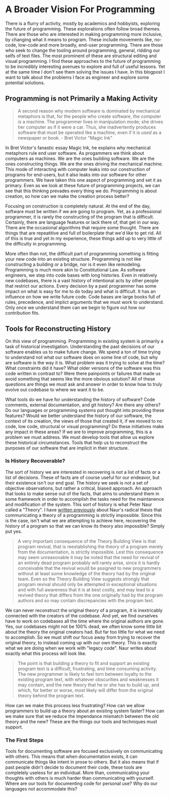 # A Broader Vision For Programming

There is a flurry of activity, mostly by academics and hobbyists, exploring the future of programming. These explorations often follow broad themes. There are those who are interested in making programming more inclusive, by changing what it means to program. These include movements like, no-code, low-code and more broadly, end-user programming. There are those who seek to change the tooling around programming, general, ridding our selfs of text files. The most prominent of these are structural editing and visual programming. I find these approaches to the future of programming to be incredibly interesting avenues to explore and full of useful lessons. Yet at the same time I don't see them solving the issues I have. In this blogpost I want to talk about the problems I face as engineer and explore some potential solutions.

## Programming is not Primarily a Making Activity

> A second reason why modern software is dominated by mechanical metaphors is that, for the people who create software, the computer *is* a machine. The programmer lives in manipulation mode; she drives her computer as if it were a car. Thus, she inadvertently produces software that must be operated like a machine, even if it is *used* as a newspaper or book. - Bret Victor "Magic Ink"

In Bret Victor's fanastic essay Magic Ink, he explains why mechanical metaphors rule end user software. As progammers we think about computers as machines. We are the ones building software. We are the ones constructing things. We are the ones driving the mechanical machine. This mode of interacting with computer leaks into our construction of programs for end-users, but it also leaks into our software for other programmers. We have taken this one aspect of programming and set it as primary. Even as we look at these future of programming projects, we can see that this thinking prevades every thing we do. Programming is about creation, so how can we make the creation process better?

Focusing on construction is completely natural. At the end of the day, software must be written if we are going to program. Yet, as a professional programmer, it is rarely the constructing of the program that is difficult. Certainly, there are language features or lack there of, that get in our way. There are the occasional algorithms that require some thought. There are things that are repeatitive and full of boilerplate that we'd like to get rid. All of this is true and yet in my experience, these things add up to very little of the difficulty in programming.

More often than not, the difficult part of programming something is fitting your new code into an existing structure. Programming is not like constructing a building or a bridge, nor is it even like remodeling. Programming is much more akin to Constitutional Law. As software engineers, we step into code bases with long histories. Even in relatively new codebases, there is a vast history of intentional acts by other people that restrict our actions. Every decision by a past programmer has some impact on what is easy for me to do today and what is difficult. It has an influence on how we write future code. Code bases are large books full of rules, precedence, and implict arguments that we must work to understand. Only once we understand them can we begin to figure out how our contribution fits.

## Tools for Reconstructing History

On this view of programming. Programming in existing system is primarily a task of historical investigation. Understanding the past decisions of our software enables us to make future change. We spend a ton of time trying to understand not what our software does on some line of code, but why are software is the way it is. What problem was it trying to solve at the time? What constraints did it have? What older versions of the software was this code written in contrast to? Were there painpoints or failures that made us avoid something that seems like the more obvious solution? All of these questions are things we must ask and answer in order to know how to truly evolve out codebase to where we want it to be.

What tools do we have for understanding the history of software? Code comments, external documentation, and git history? Are there any others? Do our languages or programming systems put thought into providing these features? Would we better understand the history of our software, the context of its creation, the views of those that created it, if we moved to no code, low code, structural or visual programming? Do these initiatives make any impact in these areas? If we are to improve programming, this is a problem we must address. We must develop tools that allow us explore these historical circumstances. Tools that help us to reconstruct the purposes of our software that are implicit in their structure.

### Is History Recoverable?

The sort of history we are interested in recovering is not a list of facts or a list of decisions. These of facts are of course useful for our endeavor, but their existence isn't our end goal. The history we seek is not a set of objective observations, but rather a critical, biased approach. An approach that looks to make sense out of the facts, that aims to understand them in some framework in order to accomplish the tasks need for the maintanence and modification of the system. This sort of history is what Peter Naur called a "Theory".  I have [written previously](/incommunicability) about Naur's radical thesis that communicating a theory of a programming is strictly impossible. Since this is the case, isn't what we are attempting to achieve here, recovering the history of a program so that we can know its theory also impossible? Simply put yes.

> A very important consequence of the Theory Building View is that program revival, that is reestablishing the theory of a program merely from the documentation, is strictly impossible. Lest this consequence may seem unreasonable it may be noted that the need for revival of an entirely dead program probably will rarely arise, since it is hardly conceivable that the revival would be assigned to new programmers without at least some knowledge of the theory had by the original team. Even so the Theory Building View suggests strongly that program revival should only be attempted in exceptional situations and with full awareness that it is at best costly, and may lead to a revived theory that differs from the one originally had by the program authors and so may contain discrepancies with the program text.

We can never reconstruct the original theory of a program, it is inextricably connected with the creators of the codebase. And yet, we find ourselves have to work on codebases all the time where the original authors are gone. Yes, our codebases might not be 100% dead, we often know some little bit about the theory the original creators had. But far too little for what we need to accomplish. So we must shift our focus away from trying to recover the original theory, to instead coming up with our own theory. This is exactly what we are doing when we work with "legacy code". Naur writes about exactly what this process will look like.

> The point is that building a theory to fit and support an existing program text is a difficult, frustrating, and time consuming activity. The new programmer is likely to feel torn between loyalty to the existing program text, with whatever obscurities and weaknesses it may contain, and the new theory that he or she has to build up, and which, for better or worse, most likely will differ from the original theory behind the program text.

How can we make this process less frustrating? How can we allow programmers to build up a theory about an existing system faster? How can we make sure that we reduce the impendance mismatch between the old theory and the new? These are the things our tools and techniques must support.

### The First Steps

Tools for documenting software are focused exclusively on communicating with others. This means that when documentation exists, it can communicate things like intent in prose to others. But it also means that if past people didn't decide to document their code, these tools are completely useless for an individual. More than, communicating your thoughts with others is much harder than communicating with yourself. Where are our tools for documenting code for personal use? Why do our languages not accommodate this?


